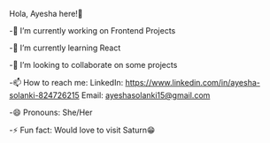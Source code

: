 Hola, Ayesha here!🙌

-🔭 I’m currently working on Frontend Projects

-🌱 I’m currently learning React

-👯 I’m looking to collaborate on some projects

-📫 How to reach me: 
  LinkedIn: https://www.linkedin.com/in/ayesha-solanki-824726215
  Email: ayeshasolanki15@gmail.com
  
-😄 Pronouns: She/Her

-⚡ Fun fact: Would love to visit Saturn😁

